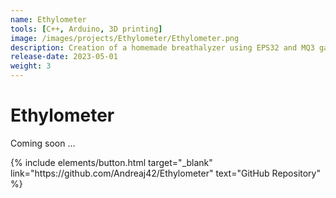 ```yaml
---
name: Ethylometer
tools: [C++, Arduino, 3D printing]
image: /images/projects/Ethylometer/Ethylometer.png
description: Creation of a homemade breathalyzer using EPS32 and MQ3 gas sensor for alcohol detection
release-date: 2023-05-01
weight: 3
---
```


# Ethylometer

Coming soon ...


<p class="text-center">
{% include elements/button.html target="_blank" link="https://github.com/Andreaj42/Ethylometer" text="GitHub Repository" %}
</p>
